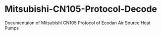 # Mitsubishi-CN105-Protocol-Decode
Documentaion of Mitsubishi CN105 Protocol of Ecodan Air Source Heat Pumps
